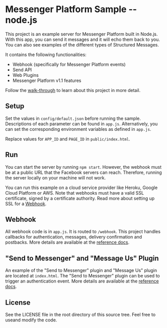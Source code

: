# Messenger Platform Sample -- node.js

This project is an example server for Messenger Platform built in Node.js. With this app, you can send it messages and it will echo them back to you. You can also see examples of the different types of Structured Messages. 

It contains the following functionalities:

* Webhook (specifically for Messenger Platform events)
* Send API 
* Web Plugins
* Messenger Platform v1.1 features

Follow the [walk-through](https://developers.facebook.com/docs/messenger-platform/quickstart) to learn about this project in more detail.

## Setup

Set the values in `config/default.json` before running the sample. Descriptions of each parameter can be found in `app.js`. Alternatively, you can set the corresponding environment variables as defined in `app.js`.

Replace values for `APP_ID` and `PAGE_ID` in `public/index.html`.

## Run

You can start the server by running `npm start`. However, the webhook must be at a public URL that the Facebook servers can reach. Therefore, running the server locally on your machine will not work.

You can run this example on a cloud service provider like Heroku, Google Cloud Platform or AWS. Note that webhooks must have a valid SSL certificate, signed by a certificate authority. Read more about setting up SSL for a [Webhook](https://developers.facebook.com/docs/graph-api/webhooks#setup).

## Webhook

All webhook code is in `app.js`. It is routed to `/webhook`. This project handles callbacks for authentication, messages, delivery confirmation and postbacks. More details are available at the [reference docs](https://developers.facebook.com/docs/messenger-platform/webhook-reference).

## "Send to Messenger" and "Message Us" Plugin

An example of the "Send to Messenger" plugin and "Message Us" plugin are located at `index.html`. The "Send to Messenger" plugin can be used to trigger an authentication event. More details are available at the [reference docs](https://developers.facebook.com/docs/messenger-platform/plugin-reference).

## License

See the LICENSE file in the root directory of this source tree. Feel free to useand modify the code.
